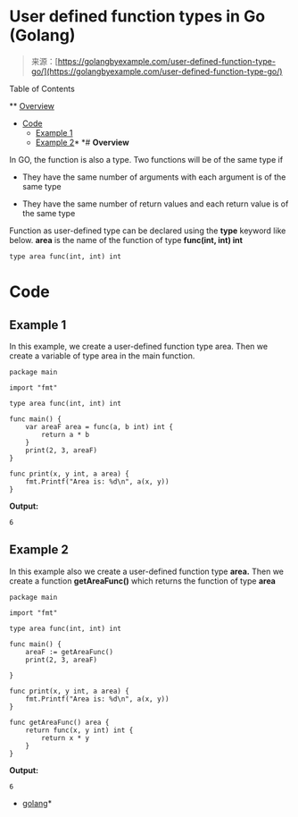 <!--yml
category: 未分类
date: 2024-10-13 06:11:19
-->

# User defined function types in Go (Golang)

> 来源：[https://golangbyexample.com/user-defined-function-type-go/](https://golangbyexample.com/user-defined-function-type-go/)

Table of Contents

 **   [Overview](#Overview "Overview")
*   [Code](#Code "Code")
    *   [Example 1](#Example_1 "Example 1")
    *   [Example 2](#Example_2 "Example 2")*  *# **Overview**

In GO, the function is also a type. Two functions will be of the same type if

*   They have the same number of arguments with each argument is of the same type

*   They have the same number of return values and each return value is of the same type

Function as user-defined type can be declared using the **type** keyword like below. **area** is the name of the function of type **func(int, int) int**

```
type area func(int, int) int
```

# **Code**

## **Example 1**

In this example, we create a user-defined function type area. Then we create a variable of type area in the main function.

```
package main

import "fmt"

type area func(int, int) int

func main() {
    var areaF area = func(a, b int) int {
        return a * b
    }
    print(2, 3, areaF)
}

func print(x, y int, a area) {
    fmt.Printf("Area is: %d\n", a(x, y))
}
```

**Output:**

```
6
```

## **Example 2**

In this example also we create a user-defined function type **area.** Then we create a function **getAreaFunc()** which returns the function of type **area**

```
package main

import "fmt"

type area func(int, int) int

func main() {
    areaF := getAreaFunc()
    print(2, 3, areaF)

}

func print(x, y int, a area) {
    fmt.Printf("Area is: %d\n", a(x, y))
}

func getAreaFunc() area {
    return func(x, y int) int {
        return x * y
    }
}
```

**Output:**

```
6
```

*   [golang](https://golangbyexample.com/tag/golang/)*